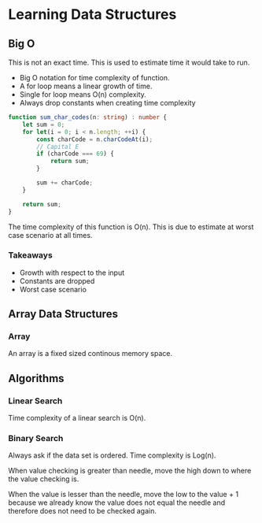 # Learning Data Structures

## Big O
This is not an exact time. This is used to estimate time it would take to run.

- Big O notation for time complexity of function.
- A for loop means a linear growth of time.
- Single for loop means O(n) complexity.
- Always drop constants when creating time complexity

```ts
function sum_char_codes(n: string) : number {
	let sum = 0;
	for let(i = 0; i < n.length; ++i) {
		const charCode = n.charCodeAt(i);
		// Capital E
		if (charCode === 69) {
			return sum;
		}

		sum += charCode;
	}

	return sum;
}
```

The time complexity of this function is O(n). This is due to estimate at worst case scenario at all times.

### Takeaways
- Growth with respect to the input
- Constants are dropped
- Worst case scenario

## Array Data Structures

### Array

An array is a fixed sized continous memory space.

## Algorithms

### Linear Search

Time complexity of a linear search is O(n).

### Binary Search

Always ask if the data set is ordered.
Time complexity is Log(n).

When value checking is greater than needle, move the high down to where the value checking is.

When the value is lesser than the needle, move the low to the value + 1 because we already know the value does not equal the needle and therefore does not need to be checked again.
